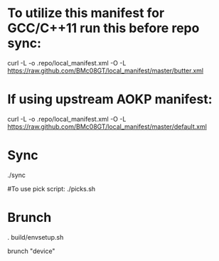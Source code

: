 # To utilize this manifest for GCC/C++11 run this before repo sync:
curl -L -o .repo/local_manifest.xml -O -L https://raw.github.com/BMc08GT/local_manifest/master/butter.xml
# If using upstream AOKP manifest:
curl -L -o .repo/local_manifest.xml -O -L https://raw.github.com/BMc08GT/local_manifest/master/default.xml

# Sync
./sync

#To use pick script:
./picks.sh

# Brunch
. build/envsetup.sh

brunch "device"

